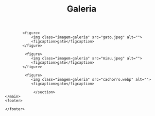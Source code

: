 <!DOCTYPE html>
<html lang="en">
<head>
    <meta charset="UTF-8">
    <meta http-equiv="X-UA-Compatible" content="IE=edge">
    <meta name="viewport" content="width=device-width, initial-scale=1.0">
<link rel="stylesheet" href="galeria.css">
    <title>Document</title>
</head>
<body>
    <header>
        <h1>Galeria</h1>
    </header>
    <main>
        <section class="container">

            <figure>
                <img class="imagem-galeria" src="gato.jpeg" alt="">
                <figcaption>gato</figcaption>
            </figure>

             <figure>
                <img class="imagem-galeria" src="miau.jpeg" alt="">
                <figcaption>gato</figcaption>
            </figure>

             <figure>
                <img class="imagem-galeria" src="cachorro.webp" alt="">
                <figcaption>gato</figcaption>

                 </section>
    </main>
    <footer>

    </footer>
</body>
</html>
     
